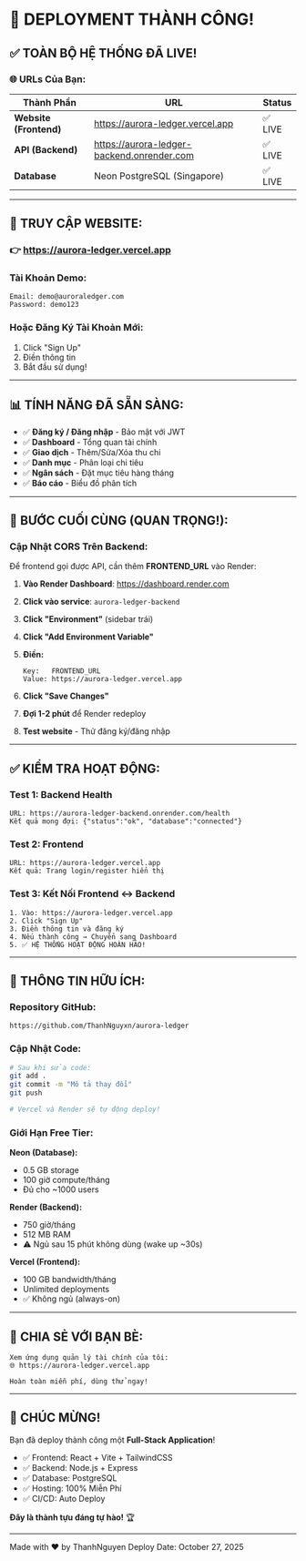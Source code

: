 # 🎉 DEPLOYMENT THÀNH CÔNG!

## ✅ TOÀN BỘ HỆ THỐNG ĐÃ LIVE!

### 🌐 URLs Của Bạn:

| Thành Phần | URL | Status |
|------------|-----|--------|
| **Website (Frontend)** | https://aurora-ledger.vercel.app | ✅ LIVE |
| **API (Backend)** | https://aurora-ledger-backend.onrender.com | ✅ LIVE |
| **Database** | Neon PostgreSQL (Singapore) | ✅ LIVE |

---

## 🎯 TRUY CẬP WEBSITE:

### 👉 **https://aurora-ledger.vercel.app**

### Tài Khoản Demo:
```
Email: demo@auroraledger.com
Password: demo123
```

### Hoặc Đăng Ký Tài Khoản Mới:
1. Click "Sign Up"
2. Điền thông tin
3. Bắt đầu sử dụng!

---

## 📊 TÍNH NĂNG ĐÃ SẴN SÀNG:

- ✅ **Đăng ký / Đăng nhập** - Bảo mật với JWT
- ✅ **Dashboard** - Tổng quan tài chính
- ✅ **Giao dịch** - Thêm/Sửa/Xóa thu chi
- ✅ **Danh mục** - Phân loại chi tiêu
- ✅ **Ngân sách** - Đặt mục tiêu hàng tháng
- ✅ **Báo cáo** - Biểu đồ phân tích

---

## 🔧 BƯỚC CUỐI CÙNG (QUAN TRỌNG!):

### Cập Nhật CORS Trên Backend:

Để frontend gọi được API, cần thêm **FRONTEND_URL** vào Render:

1. **Vào Render Dashboard**: https://dashboard.render.com

2. **Click vào service**: `aurora-ledger-backend`

3. **Click "Environment"** (sidebar trái)

4. **Click "Add Environment Variable"**

5. **Điền:**
   ```
   Key:   FRONTEND_URL
   Value: https://aurora-ledger.vercel.app
   ```

6. **Click "Save Changes"**

7. **Đợi 1-2 phút** để Render redeploy

8. **Test website** - Thử đăng ký/đăng nhập

---

## ✅ KIỂM TRA HOẠT ĐỘNG:

### Test 1: Backend Health
```
URL: https://aurora-ledger-backend.onrender.com/health
Kết quả mong đợi: {"status":"ok", "database":"connected"}
```

### Test 2: Frontend
```
URL: https://aurora-ledger.vercel.app
Kết quả: Trang login/register hiển thị
```

### Test 3: Kết Nối Frontend ↔ Backend
```
1. Vào: https://aurora-ledger.vercel.app
2. Click "Sign Up"
3. Điền thông tin và đăng ký
4. Nếu thành công → Chuyển sang Dashboard
5. ✅ HỆ THỐNG HOẠT ĐỘNG HOÀN HẢO!
```

---

## 🎁 THÔNG TIN HỮU ÍCH:

### Repository GitHub:
```
https://github.com/ThanhNguyxn/aurora-ledger
```

### Cập Nhật Code:
```bash
# Sau khi sửa code:
git add .
git commit -m "Mô tả thay đổi"
git push

# Vercel và Render sẽ tự động deploy!
```

### Giới Hạn Free Tier:

**Neon (Database):**
- 0.5 GB storage
- 100 giờ compute/tháng
- Đủ cho ~1000 users

**Render (Backend):**
- 750 giờ/tháng
- 512 MB RAM
- ⚠️ Ngủ sau 15 phút không dùng (wake up ~30s)

**Vercel (Frontend):**
- 100 GB bandwidth/tháng
- Unlimited deployments
- ✅ Không ngủ (always-on)

---

## 🚀 CHIA SẺ VỚI BẠN BÈ:

```
Xem ứng dụng quản lý tài chính của tôi:
🌐 https://aurora-ledger.vercel.app

Hoàn toàn miễn phí, dùng thử ngay!
```

---

## 🎊 CHÚC MỪNG!

Bạn đã deploy thành công một **Full-Stack Application**!

- ✅ Frontend: React + Vite + TailwindCSS
- ✅ Backend: Node.js + Express
- ✅ Database: PostgreSQL
- ✅ Hosting: 100% Miễn Phí
- ✅ CI/CD: Auto Deploy

**Đây là thành tựu đáng tự hào!** 🏆

---

Made with ❤️ by ThanhNguyen
Deploy Date: October 27, 2025

